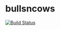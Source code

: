 # bullsncows
[![Build Status](https://travis-ci.org/Rasta228/bullsncows.svg?branch=master)](https://travis-ci.org/Rasta228/bullsncows)
